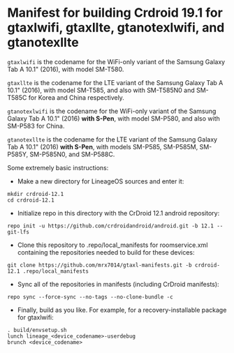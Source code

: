 # Manifest for building Crdroid 19.1 for gtaxlwifi, gtaxllte, gtanotexlwifi, and gtanotexllte

`gtaxlwifi` is the codename for the WiFi-only variant of the Samsung Galaxy Tab A 10.1" (2016), with model SM-T580.

`gtaxllte` is the codename for the LTE variant of the Samsung Galaxy Tab A 10.1" (2016), with model SM-T585, and also with SM-T585N0 and SM-T585C for Korea and China respectively.

`gtanotexlwifi` is the codename for the WiFi-only variant of the Samsung Galaxy Tab A 10.1" (2016) **with S-Pen**, with model SM-P580, and also with SM-P583 for China.

`gtanotexllte` is the codename for the LTE variant of the Samsung Galaxy Tab A 10.1" (2016) **with S-Pen**, with models SM-P585, SM-P585M, SM-P585Y, SM-P585N0, and SM-P588C.

Some extremely basic instructions:
- Make a new directory for LineageOS sources and enter it:
```
mkdir crdroid-12.1
cd crdroid-12.1
```

- Initialize repo in this directory with the CrDroid 12.1 android repository:
```
repo init -u https://github.com/crdroidandroid/android.git -b 12.1 --git-lfs
```

- Clone this repository to .repo/local_manifests for roomservice.xml containing the repositories needed to build for these devices:
```
git clone https://github.com/mrx7014/gtaxl-manifests.git -b crdroid-12.1 .repo/local_manifests
```

- Sync all of the repositories in manifests (including CrDroid manifests):
```
repo sync --force-sync --no-tags --no-clone-bundle -c
```

- Finally, build as you like. For example, for a recovery-installable package for gtaxlwifi:
```
. build/envsetup.sh
lunch lineage_<device_codename>-userdebug
brunch <device_codename>
```
